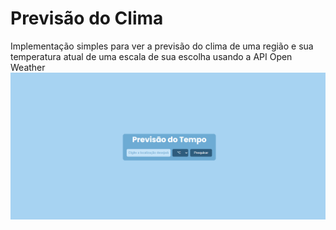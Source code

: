 # Previsão do Clima
 Implementação simples para ver a previsão do clima de uma região e sua temperatura atual de uma escala de sua escolha usando a API Open Weather<br>
![Interface do app mostrando a previsão do tempo](Previsao-do-clima/frontend/PrevisaoClima/Previsao-do-tempo_PrintScreen.png)
